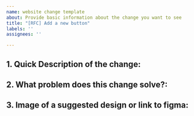 ```yaml
---
name: website change template
about: Provide basic information about the change you want to see
title: "[RFC] Add a new button"
labels: ''
assignees: ''

---
```


## 1. Quick Description of the change:

## 2. What problem does this change solve?:

## 3. Image of a suggested design or link to figma: